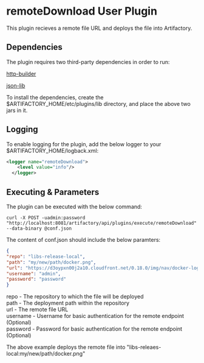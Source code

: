 <h1> remoteDownload User Plugin </h1>

This plugin recieves a remote file URL and deploys the file into Artifactory.

<h2> Dependencies </h2>

The plugin requires two third-party dependencies in order to run:

[http-builder](http://repo.spring.io/libs-release-remote/org/codehaus/groovy/modules/http-builder/http-builder/0.7.2/http-builder-0.7.2.jar)

[json-lib](https://bintray.com/artifact/download/bintray/jcenter/net/sf/json-lib/json-lib/2.4/json-lib-2.4-jdk15.jar)

To install the dependencies, create the $ARTIFACTORY_HOME/etc/plugins/lib directory, and place the above two jars in it.

<h2> Logging </h2>

To enable logging for the plugin, add the below logger to your $ARTIFACTORY_HOME/logback.xml:

```xml
<logger name="remoteDownload">
    <level value="info"/>
  </logger>
  ```
  
<h2> Executing & Parameters </h2>

The plugin can be executed with the below command:

`curl -X POST -uadmin:password "http://localhost:8081/artifactory/api/plugins/execute/remoteDownload" --data-binary @conf.json`

The content of conf.json should include the below paramters:
```JSON
{
"repo": "libs-release-local",
"path": "my/new/path/docker.png",
"url": "https://d3oypxn00j2a10.cloudfront.net/0.18.0/img/nav/docker-logo-loggedout.png",
"username": "admin",
"password": "password"
}
```

repo - The repository to which the file will be deployed <br>
path - The deployment path within the repository <br>
url - The remote file URL <br>
username - Username for basic authentication for the remote endpoint (Optional) <br>
password - Password for basic authentication for the remote endpoint (Optional) 

The above example deploys the remote file into "libs-releaes-local:my/new/path/docker.png"
